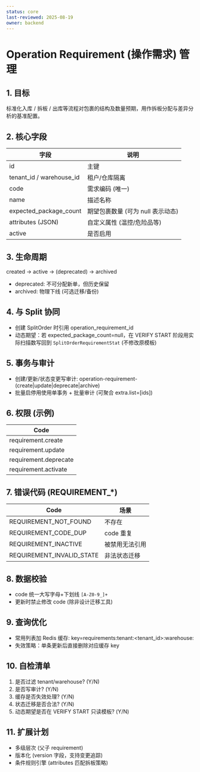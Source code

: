 ```yaml
---
status: core
last-reviewed: 2025-08-19
owner: backend
---
```


# Operation Requirement (操作需求) 管理

## 1. 目标

标准化入库 / 拆板 / 出库等流程对包裹的结构及数量预期，用作拆板分配与差异分析的基准配置。

## 2. 核心字段

| 字段                     | 说明                              |
| ------------------------ | --------------------------------- |
| id                       | 主键                              |
| tenant_id / warehouse_id | 租户/仓库隔离                     |
| code                     | 需求编码 (唯一)                   |
| name                     | 描述名称                          |
| expected_package_count   | 期望包裹数量 (可为 null 表示动态) |
| attributes (JSON)        | 自定义属性 (温控/危险品等)        |
| active                   | 是否启用                          |

## 3. 生命周期

created → active → (deprecated) → archived

- deprecated: 不可分配新单，但历史保留
- archived: 物理下线 (可选迁移/备份)

## 4. 与 Split 协同

- 创建 SplitOrder 时引用 operation_requirement_id
- 动态期望：若 expected_package_count=null，在 VERIFY START 阶段用实际扫描数写回到 `SplitOrderRequirementStat` (不修改原模板)

## 5. 事务与审计

- 创建/更新/状态变更写审计: operation-requirement-(create|update|deprecate|archive)
- 批量启停用使用单事务 + 批量审计 (可聚合 extra.list=[ids])

## 6. 权限 (示例)

| Code                  |
| --------------------- |
| requirement.create    |
| requirement.update    |
| requirement.deprecate |
| requirement.activate  |

## 7. 错误代码 (REQUIREMENT\_\*)

| Code                      | 场景           |
| ------------------------- | -------------- |
| REQUIREMENT_NOT_FOUND     | 不存在         |
| REQUIREMENT_CODE_DUP      | code 重复      |
| REQUIREMENT_INACTIVE      | 被禁用无法引用 |
| REQUIREMENT_INVALID_STATE | 非法状态迁移   |

## 8. 数据校验

- code 统一大写字母+下划线 `[A-Z0-9_]+`
- 更新时禁止修改 code (除非设计迁移工具)

## 9. 查询优化

- 常用列表加 Redis 缓存: key=requirements:tenant:<tenant_id>:warehouse:<wid>
- 失效策略：单条更新后直接删除对应缓存 key

## 10. 自检清单

1. 是否过滤 tenant/warehouse? (Y/N)
2. 是否写审计? (Y/N)
3. 缓存是否失效处理? (Y/N)
4. 状态迁移是否合法? (Y/N)
5. 动态期望是否在 VERIFY START 只读模板? (Y/N)

## 11. 扩展计划

- 多级层次 (父子 requirement)
- 版本化 (version 字段，支持变更追踪)
- 条件规则引擎 (attributes 匹配拆板策略)

